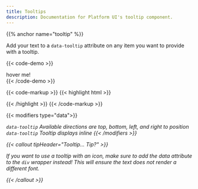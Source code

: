 ```yaml
---
title: Tooltips
description: Documentation for Platform UI's tooltip component.
---
```


{{% anchor name="tooltip" %}}

Add your text to a `data-tooltip` attribute on any item you want to provide with a tooltip.

{{< code-demo >}}
<div data-tooltip="Here is a tooltip!">hover me!</div>
{{< /code-demo >}}

{{< code-markup >}}
{{< highlight html >}}
<div data-tooltip="Tooltip goes here!">
  <!-- Content goes here! -->
</div>
{{< /highlight >}}
{{< /code-markup >}}

{{< modifiers type="data">}}
<tr>
  <td data-label="Modifier">
    <i class="pi-ban" aria-hidden="true">
  </td>
  <td data-label="Secondary Modifier">
    <i class="pi-ban" aria-hidden="true"></i>
  </td>
  <td data-label="Data Attribute">
    <code>data-tooltip</code>
  </td>
  <td data-label="Behavior">
    Available directions are top, bottom, left, and right to position
  </td>
</tr>
<tr>
  <td data-label="Modifier">
    <i class="pi-ban" aria-hidden="true"></i>
  </td>
  <td data-label="Secondary Modifier">
    <i class="pi-ban" aria-hidden="true"></i>
  </td>
  <td data-label="Data Attribute">
    <code>data-tooltip</code>
  </td>
  <td data-label="Behavior">
    Tooltip displays inline
  </td>
</tr>
{{< /modifiers >}}

{{< callout tipHeader="Tooltip... Tip?" >}}
  <p>If you want to use a tooltip with an icon, make sure to add the data attribute to the <code>div</code> wrapper instead! This will ensure the text does not render a different font.</p>
{{< /callout >}}